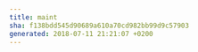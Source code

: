 ```yaml
---
title: maint
sha: f138bdd545d90689a610a70cd982bb99d9c57903
generated: 2018-07-11 21:21:07 +0200
---
```

